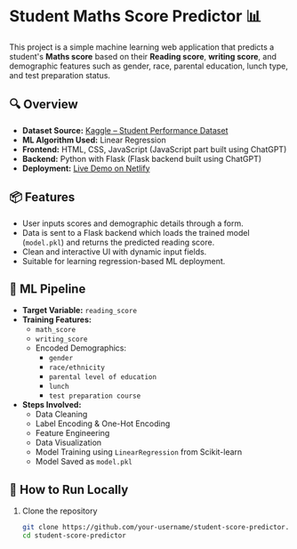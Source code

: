 # Student Maths Score Predictor 📊

This project is a simple machine learning web application that predicts a student's **Maths score** based on their **Reading score**, **writing score**, and demographic features such as gender, race, parental education, lunch type, and test preparation status.

## 🔍 Overview

- **Dataset Source:** [Kaggle – Student Performance Dataset](https://www.kaggle.com/datasets/spscientist/students-performance-in-exams)
- **ML Algorithm Used:** Linear Regression
- **Frontend:** HTML, CSS, JavaScript (JavaScript part built using ChatGPT)
- **Backend:** Python with Flask (Flask backend built using ChatGPT)
- **Deployment:** [Live Demo on Netlify](https://grv-machine01.netlify.app/)

## 📦 Features

- User inputs scores and demographic details through a form.
- Data is sent to a Flask backend which loads the trained model (`model.pkl`) and returns the predicted reading score.
- Clean and interactive UI with dynamic input fields.
- Suitable for learning regression-based ML deployment.

## 🧠 ML Pipeline

- **Target Variable:** `reading_score`
- **Training Features:**
  - `math_score`
  - `writing_score`
  - Encoded Demographics:
    - `gender`
    - `race/ethnicity`
    - `parental level of education`
    - `lunch`
    - `test preparation course`
- **Steps Involved:**
  - Data Cleaning
  - Label Encoding & One-Hot Encoding
  - Feature Engineering
  - Data Visualization
  - Model Training using `LinearRegression` from Scikit-learn
  - Model Saved as `model.pkl`

## 📝 How to Run Locally

1. Clone the repository  
   ```bash
   git clone https://github.com/your-username/student-score-predictor.git
   cd student-score-predictor
